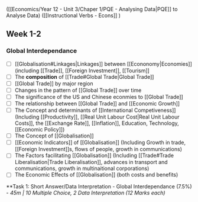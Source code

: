 ([[Economics/Year 12 - Unit 3/Chaper 1/PQE - Analysing Data|PQE]] to Analyse Data)
([[Instructional Verbs - Econs]] )

## Week 1-2

### Global Interdependance
- [ ] [[Globalisation#Linkages|Linkages]] between [[Econonomy|Economies]] (including [[Trade]], [[Foreign Investment]], [[Tourism]] 
- [ ] The **composition** of [[Trade#Global Trade|Global Trade]]
- [ ] [[Global Trade]] by major region
- [ ] Changes in the pattern of [[Global Trade]] over time
- [ ] The significance of the US and Chinese econmies to [[Global Trade]]
- [ ] The relationship between [[Global Trade]] and [[Economic Growth]]
- [ ] The Concept and determinants of [[International Competiveness]] (Including [[Productivity]], [[Real Unit Labour Cost|Real Unit Labour Costs]], the [[Exchange Rate]], [[Inflation]], Education, Technology, [[Economic Policy]])
- [ ] The Concept of [[Globalisation]]
- [ ] [[Economic Indicators]] of [[Globalisation]] (Including Growth in trade, [[Foreign Investment]]s, flows of people, growth in communications)
- [ ] The Factors facilitating [[Globalisation]] (Including [[Trade#Trade Liberalisation|Trade Liberalisation]], advances in transport and communications, growth in multinaitional corporations)
- [ ]  The Economic Effects of [[Globalisation]] (both costs and benefits)

**Task 1: Short Answer/Data Interpretation - Global Interdependance (7.5%) - *45m | 10 Multiple Choice, 2 Data Interpretation (12 Marks each)*







